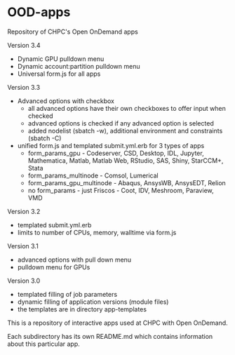 # OOD-apps
Repository of CHPC's Open OnDemand apps

Version 3.4
- Dynamic GPU pulldown menu
- Dynamic account:partition pulldown menu
- Universal form.js for all apps

Version 3.3
- Advanced options with checkbox
  - all advanced options have their own checkboxes to offer input when checked
  - advanced options is checked if any advanced option is selected
  - added nodelist (sbatch -w), additional environment and constraints (sbatch -C)
- unified form.js and templated submit.yml.erb for 3 types of apps
  - form_params_gpu - Codeserver, CSD, Desktop, IDL, Jupyter, Mathematica, Matlab, Matlab Web, RStudio, SAS, Shiny, StarCCM+, Stata
  - form_params_multinode - Comsol, Lumerical
  - form_params_gpu_multinode - Abaqus, AnsysWB, AnsysEDT, Relion
  - no form_params - just Friscos - Coot, IDV, Meshroom, Paraview, VMD

Version 3.2
- templated submit.yml.erb
- limits to number of CPUs, memory, walltime via form.js

Version 3.1
- advanced options with pull down menu
- pulldown menu for GPUs

Version 3.0
- templated filling of job parameters 
- dynamic filling of application versions (module files)
- the templates are in directory app-templates

This is a repository of interactive apps used at CHPC with Open OnDemand.

Each subdirectory has its own README.md which contains information about this particular app.
